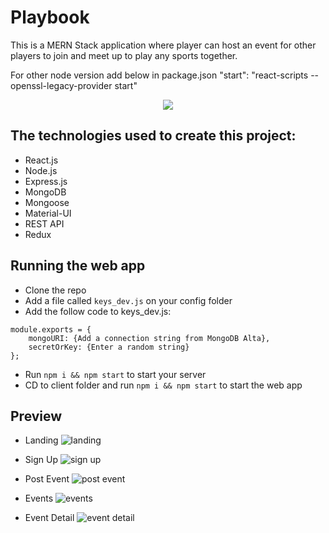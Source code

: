 # Playbook

This is a MERN Stack application where player can host an event for other players to join and meet up to play any sports together.

For other node version add below in package.json
"start": "react-scripts --openssl-legacy-provider start"

<p align = "center">
    <img src="https://res.cloudinary.com/ysongit/image/upload/v1584496558/project/Frame_1_mojlxa.png" />
</p>

## The technologies used to create this project:
- React.js
- Node.js
- Express.js
- MongoDB
- Mongoose
- Material-UI
- REST API
- Redux

## Running the web app
- Clone the repo
- Add a file called `keys_dev.js` on your config folder
- Add the follow code to keys_dev.js:
```
module.exports = {
    mongoURI: {Add a connection string from MongoDB Alta},
    secretOrKey: {Enter a random string}
};
```
- Run `npm i && npm start` to start your server
- CD to client folder and run `npm i && npm start` to start the web app

## Preview
- Landing
![landing](https://res.cloudinary.com/ysongit/image/upload/v1581738547/project/Screen_Shot_2020-02-14_at_10.48.57_PM_b8c3lf.png "Landing")

- Sign Up
![sign up](https://res.cloudinary.com/ysongit/image/upload/v1581738611/project/Screen_Shot_2020-02-14_at_10.49.59_PM_mxgnd4.png "Sign Up")

- Post Event
![post event](https://res.cloudinary.com/ysongit/image/upload/v1581738666/project/Screen_Shot_2020-02-14_at_10.50.50_PM_icdr0w.png "Post Event")

- Events
![events](https://res.cloudinary.com/ysongit/image/upload/v1581904339/project/Screen_Shot_2020-02-16_at_8.52.09_PM_omjjhk.png "Events")

- Event Detail
![event detail](https://res.cloudinary.com/ysongit/image/upload/v1581738883/project/Screen_Shot_2020-02-14_at_10.54.32_PM_ayxsey.png "Event Detail")
